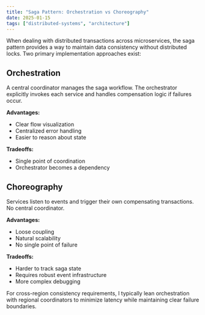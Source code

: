 ```yaml
---
title: "Saga Pattern: Orchestration vs Choreography"
date: 2025-01-15
tags: ["distributed-systems", "architecture"]
---
```


When dealing with distributed transactions across microservices, the saga pattern provides a way to maintain data consistency without distributed locks. Two primary implementation approaches exist:

## Orchestration

A central coordinator manages the saga workflow. The orchestrator explicitly invokes each service and handles compensation logic if failures occur.

**Advantages:**
- Clear flow visualization
- Centralized error handling
- Easier to reason about state

**Tradeoffs:**
- Single point of coordination
- Orchestrator becomes a dependency

## Choreography

Services listen to events and trigger their own compensating transactions. No central coordinator.

**Advantages:**
- Loose coupling
- Natural scalability
- No single point of failure

**Tradeoffs:**
- Harder to track saga state
- Requires robust event infrastructure
- More complex debugging

For cross-region consistency requirements, I typically lean orchestration with regional coordinators to minimize latency while maintaining clear failure boundaries.